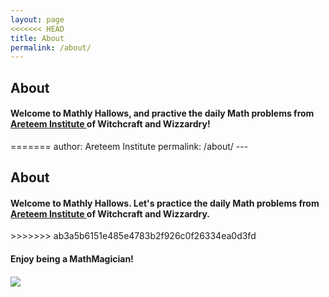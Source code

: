 ```yaml
---
layout: page
<<<<<<< HEAD
title: About
permalink: /about/
---
```


<h2>About</h2>
<p/>
<p/>
<h4>Welcome to Mathly Hallows, and practive the daily Math problems from <a href="http://www.areteem.org"> Areteem Institute </a> of Witchcraft and Wizzardry! </h4>
=======
author: Areteem Institute
permalink: /about/
---
<h2>About</h2>
<p/>
<h4>Welcome to Mathly Hallows. Let's practice the daily Math problems from <a href="http://www.areteem.org"> Areteem Institute </a> of Witchcraft and Wizzardry. </h4>
>>>>>>> ab3a5b6151e485e4783b2f926c0f26334ea0d3fd
<p/>
<h4>Enjoy being a MathMagician!<h4>

<div class="logo-img"><img src="../r/Areteem.JPG" align="middle"/></div>

